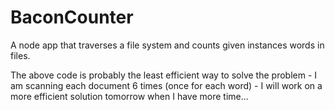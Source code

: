 # BaconCounter
A node app that traverses a file system and counts given instances words in files.

The above code is probably the least efficient way to solve the problem - I am scanning each document 6 times (once for each word) - I will work on a more efficient solution tomorrow when I have more time...
